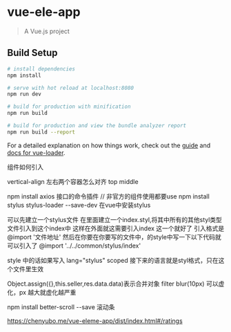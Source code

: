 # vue-ele-app

> A Vue.js project

## Build Setup

``` bash
# install dependencies
npm install

# serve with hot reload at localhost:8080
npm run dev

# build for production with minification
npm run build

# build for production and view the bundle analyzer report
npm run build --report
```

For a detailed explanation on how things work, check out the [guide](http://vuejs-templates.github.io/webpack/) and [docs for vue-loader](http://vuejs.github.io/vue-loader).


组件如何引入

vertical-align 左右两个容器怎么对齐 top middle

npm install axios  接口的命令插件  // 非官方的组件使用都要use
npm install stylus stylus-loader --save-dev  在vue中安装stylus

可以先建立一个stylus文件 在里面建立一个index.styl,将其中所有的其他styl类型文件引入到这个index中
这样在外面就这需要引入index 这一个就好了  引入格式是  @import '文件地址'
然后在你要在你要写的文件中，的style中写一下以下代码就可以引入了
@import '../../common/stylus/index'

style 中的话如果写入 lang="stylus" scoped 接下来的语言就是styl格式，只在这个文件里生效

Object.assign({},this.seller,res.data.data)表示合并对象
filter blur(10px)  可以虚化，px 越大就虚化越严重

npm install better-scroll --save 滚动条

https://chenyubo.me/vue-eleme-app/dist/index.html#/ratings